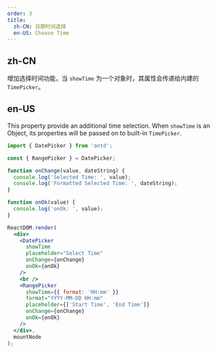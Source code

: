 ```yaml
---
order: 3
title:
  zh-CN: 日期时间选择
  en-US: Choose Time
---
```


## zh-CN

增加选择时间功能，当 `showTime` 为一个对象时，其属性会传递给内建的 `TimePicker`。

## en-US

This property provide an additional time selection. When `showTime` is an Object, its properties will be passed on to built-in `TimePicker`.

````jsx
import { DatePicker } from 'antd';

const { RangePicker } = DatePicker;

function onChange(value, dateString) {
  console.log('Selected Time: ', value);
  console.log('Formatted Selected Time: ', dateString);
}

function onOk(value) {
  console.log('onOk: ', value);
}

ReactDOM.render(
  <div>
    <DatePicker
      showTime
      placeholder="Select Time"
      onChange={onChange}
      onOk={onOk}
    />
    <br />
    <RangePicker
      showTime={{ format: 'HH:mm' }}
      format="YYYY-MM-DD HH:mm"
      placeholder={['Start Time', 'End Time']}
      onChange={onChange}
      onOk={onOk}
    />
  </div>,
  mountNode
);
````
